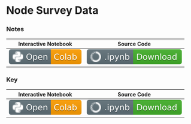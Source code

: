 # Node Survey Data

### Notes
| Interactive Notebook | Source Code  |
| :-----------: | :------------: |
| [![Link](../../tools/buttons/open-colab.svg)](https://colab.research.google.com/github/ishaandey/node/blob/master/week-3/lab/survey_notes_f21.ipynb) | [![Link](../../tools/buttons/download-ipynb.svg)](https://files.node.ishaandey.com/week-3/lab/survey_notes_f21.ipynb) |

### Key
| Interactive Notebook | Source Code  |
| :-----------: | :------------: |
| [![Link](../../tools/buttons/open-colab.svg)](https://colab.research.google.com/github/ishaandey/node/blob/master/week-3/lab/survey_key_f21_ipynb) | [![Link](../../tools/buttons/download-ipynb.svg)](https://files.node.ishaandey.com/week-3/lab/survey_key_f21.ipynb) |